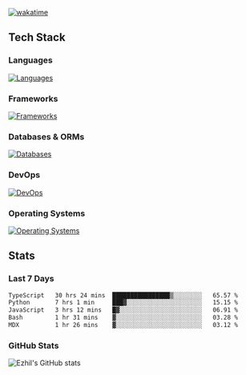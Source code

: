[![wakatime](https://wakatime.com/badge/user/e780b5d2-6a76-4fde-a594-4ff159327ad3.svg)](https://wakatime.com/@e780b5d2-6a76-4fde-a594-4ff159327ad3)

## Tech Stack

### Languages

[![Languages](https://skillicons.dev/icons?i=python,java,kotlin,javascript,typescript,php,go,rust&theme=dark)](https://skillicons.dev)

### Frameworks

[![Frameworks](https://skillicons.dev/icons?i=react,next,tailwind,express,flask,jquery,bootstrap&theme=dark)](https://skillicons.dev)

### Databases & ORMs

[![Databases](https://skillicons.dev/icons?i=mysql,postgres,mongodb,prisma&theme=dark)](https://skillicons.dev)

### DevOps

[![DevOps](https://skillicons.dev/icons?i=aws,azure,gcp,cloudflare,vercel,docker,git,github,githubactions,nginx&theme=dark)](https://skillicons.dev)

### Operating Systems

[![Operating Systems](https://skillicons.dev/icons?i=windows,ubuntu&theme=dark)](https://skillicons.dev)

## Stats

### Last 7 Days

<!--START_SECTION:waka-->

```txt
TypeScript   30 hrs 24 mins  ████████████████▒░░░░░░░░   65.57 %
Python       7 hrs 1 min     ███▓░░░░░░░░░░░░░░░░░░░░░   15.15 %
JavaScript   3 hrs 12 mins   █▓░░░░░░░░░░░░░░░░░░░░░░░   06.91 %
Bash         1 hr 31 mins    ▓░░░░░░░░░░░░░░░░░░░░░░░░   03.28 %
MDX          1 hr 26 mins    ▓░░░░░░░░░░░░░░░░░░░░░░░░   03.12 %
```

<!--END_SECTION:waka-->

### GitHub Stats

![Ezhil's GitHub stats](https://github-readme-stats.vercel.app/api?username=ezhil56x&theme=dark&show_icons=true)

